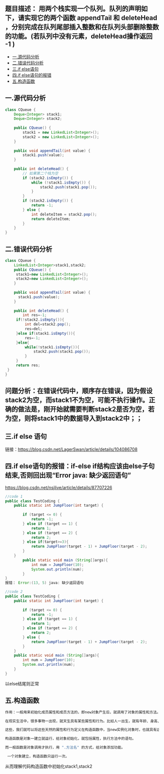## 题目描述： 用两个栈实现一个队列。队列的声明如下，请实现它的两个函数 appendTail 和 deleteHead ，分别完成在队列尾部插入整数和在队列头部删除整数的功能。(若队列中没有元素，deleteHead操作返回 -1 )


- [一.源代码分析](#一源代码分析)
- [二.错误代码分析](#二错误代码分析)
- [三.if else语句](#三if-else语句)
- [四.if else语句的报错](#四if-else语句的包报错)
- [五.构造函数](#五构造函数)

## 一.源代码分析
```java
class CQueue {
    Deque<Integer> stack1;
    Deque<Integer> stack2;
    
    public CQueue() {
        stack1 = new LinkedList<Integer>();
        stack2 = new LinkedList<Integer>();
    }
    
    public void appendTail(int value) {
        stack1.push(value);
    }
    
    public int deleteHead() {
        // 如果第二个栈为空
        if (stack2.isEmpty()) {
            while (!stack1.isEmpty()) {
                stack2.push(stack1.pop());
            }
        } 
        if (stack2.isEmpty()) {
            return -1;
        } else {
            int deleteItem = stack2.pop();
            return deleteItem;
        }
    }
}
```
## 二.错误代码分析
```java
class CQueue {
    LinkedList<Integer>stack1,stack2;
    public CQueue() {
     stack1=new LinkedList<Integer>();
     stack2=new LinkedList<Integer>();
    }
    
    public void appendTail(int value) {
      stack1.push(value);
    }
    
    public int deleteHead() {
        int res=-1;
     if(!stack2.isEmpty()){
         int del=stack2.pop();
         res=del;
     }else if(stack1.isEmpty()){
         res=-1;
     }else{
         while(!stack1.isEmpty()){
             stack2.push(stack1.pop());
         }
     }
     return res;
 }
}
```
## 问题分析：在错误代码中，顺序存在错误，因为假设stack2为空，而stack1不为空，可能不执行操作。正确的做法是，刚开始就需要判断stack2是否为空，若为空，则将stack1中的数据导入到stack2中；；

## 三.if else 语句
链接：https://blog.csdn.net/LagerSwan/article/details/104086708

## 四.if else语句的报错：if-else if结构应该由else子句结束,否则回出现“Error java: 缺少返回语句” 
https://blog.csdn.net/nsjlive/article/details/87707226
``` java
//code 1
public class TestCoding {
    public static int JumpFloor(int target) {
 
        if (target <= 0) {
            return -1;
        } else if (target == 1) {
            return 1;
        } else if (target == 2) {
            return 2;
        } else if(target>=3){
            return JumpFloor(target - 1) + JumpFloor(target - 2);
        }
    }
        public static void main (String[]args){
            int num = JumpFloor(10);
            System.out.println(num);
        }
}
报错： Error:(13, 5) java: 缺少返回语句
```

``` java
//code 2
public class TestCoding {
    public static int JumpFloor(int target) {
 
        if (target <= 0) {
            return -1;
        } else if (target == 1) {
            return 1;
        } else if (target == 2) {
            return 2;
        } else {
            return JumpFloor(target - 1) + JumpFloor(target - 2);
        }
    }
    public static void main (String[]args){
        int num = JumpFloor(10);
        System.out.println(num);
    }
}
```
以else结尾则正常

## 五.构造函数
``` java
作用：一般用来初始化成员属性和成员方法的，即new对象产生后，就调用了对象的属性和方法。

在现实生活中，很多事物一出现，就天生具有某些属性和行为。比如人一出生，就有年龄、身高、体重、就会哭；汽车一出产，就有颜色、有外观、可以运行等。

这些，我们就可以将这些天然的属性和行为定义在构造函数中，当new实例化对象时，也就具有这些属性和方法，不用再去重新定义，从而加快编程效率。

构造函数是对象一建立就运行，给对象初始化，就包括属性，执行方法中的语句。

而一般函数是对象调用才执行，用 ".方法名" 的方式，给对象添加功能。

 一个对象建立，构造函数只运行一次。

```
从而理解代码构造函数中初始化stack1,stack2

